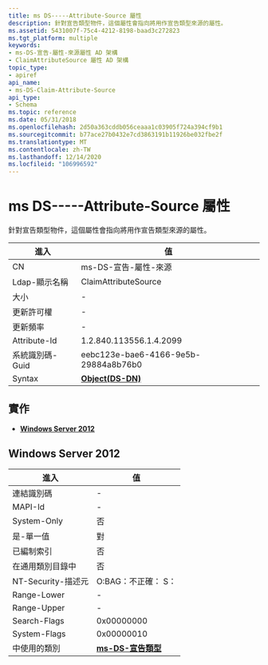 ```yaml
---
title: ms DS-----Attribute-Source 屬性
description: 針對宣告類型物件，這個屬性會指向將用作宣告類型來源的屬性。
ms.assetid: 5431007f-75c4-4212-8198-baad3c272823
ms.tgt_platform: multiple
keywords:
- ms-DS-宣告-屬性-來源屬性 AD 架構
- ClaimAttributeSource 屬性 AD 架構
topic_type:
- apiref
api_name:
- ms-DS-Claim-Attribute-Source
api_type:
- Schema
ms.topic: reference
ms.date: 05/31/2018
ms.openlocfilehash: 2d50a363cddb056ceaaa1c03905f724a394cf9b1
ms.sourcegitcommit: b77ace27b0432e7cd3863191b11926be032fbe2f
ms.translationtype: MT
ms.contentlocale: zh-TW
ms.lasthandoff: 12/14/2020
ms.locfileid: "106996592"
---
```

# <a name="ms-ds-claim-attribute-source-attribute"></a>ms DS-----Attribute-Source 屬性

針對宣告類型物件，這個屬性會指向將用作宣告類型來源的屬性。



| 進入 | 值 |
|-------------------|-----------------------------------------|
| CN                | ms-DS-宣告-屬性-來源            |
| Ldap-顯示名稱 | ClaimAttributeSource               |
| 大小              | \-                                      |
| 更新許可權  | \-                                      |
| 更新頻率  | \-                                      |
| Attribute-Id      | 1.2.840.113556.1.4.2099                 |
| 系統識別碼-Guid    | eebc123e-bae6-4166-9e5b-29884a8b76b0    |
| Syntax            | [**Object(DS-DN)**](s-object-ds-dn.md) |



## <a name="implementations"></a>實作

-   [**Windows Server 2012**](#windows-server-2012)

## <a name="windows-server-2012"></a>Windows Server 2012



| 進入 | 值 |
|------------------------|---------------------------------------------------------|
| 連結識別碼                | \-                                                      |
| MAPI-Id                | \-                                                      |
| System-Only            | 否                                                   |
| 是-單一值       | 對                                                    |
| 已編制索引             | 否                                                   |
| 在通用類別目錄中      | 否                                                   |
| NT-Security-描述元 | O:BAG：不正確： S：                                            |
| Range-Lower            | \-                                                      |
| Range-Upper            | \-                                                      |
| Search-Flags           | 0x00000000                                              |
| System-Flags           | 0x00000010                                              |
| 中使用的類別        | [**ms-DS-宣告類型**](c-msds-claimtype.md)<br/> |



 

 





